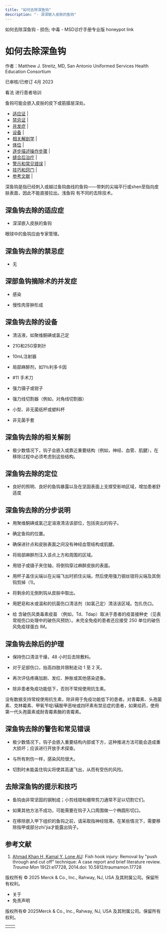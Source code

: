 ```yaml
---
title: "如何去除深鱼钩"
description: "- 深深嵌入皮肤的鱼钩"
---
```


﻿如何去除深鱼钩 \- 损伤; 中毒 \- MSD诊疗手册专业版 honeypot link

# 如何去除深鱼钩

作者：Matthew J. Streitz, MD, San Antonio Uniformed Services Health Education Consortium

已审核/已修订 4月 2023

看法 进行患者培训

鱼钩可能会嵌入皮肤的皮下或筋膜层深处。

- [适应证](#适应证_v49768631_zh) \|
- [禁忌证](#禁忌证_v49768637_zh) \|
- [并发症](#并发症_v49768642_zh) \|
- [设备](#设备_v49768649_zh) \|
- [相关解剖学](#相关解剖学_v49768670_zh) \|
- [体位](#体位_v49768675_zh) \|
- [逐步描述操作步骤](#逐步描述操作步骤_v49768680_zh) \|
- [缝合后治疗](#缝合后治疗_v49768704_zh) \|
- [警示和常见错误](#警示和常见错误_v49768716_zh) \|
- [技巧和窍门](#技巧和窍门_v49768725_zh) \|
- [参考文献](#参考文献_v49768734_zh) \|

深鱼钩是指已经刺入或越过鱼钩曲线的鱼钩——带刺的尖端平行或shen至指向皮肤表面，因此不能直接拉出。浅鱼钩 有不同的去除技术。

## 深鱼钩去除的适应症

- 深深嵌入皮肤的鱼钩


眼球中的鱼钩应由专家管理。

## 深鱼钩去除的禁忌症

- 无


## 深部鱼钩摘除术的并发症

- 感染

- 慢性肉芽肿形成


## 深鱼钩去除的设备

- 清洁液，如聚维酮碘或氯己定

- 21G和25G穿刺针

- 10mL注射器

- 局部麻醉剂，如1％利多卡因

- #11 手术刀

- 强力镊子或钳子

- 强力线切割器（例如，对角线切割器）

- 小型、非无菌纸杯或塑料杯

- 非无菌手套


## 深鱼钩去除的相关解剖

- 极少数情况下，钩子会嵌入或靠近重要结构（例如，神经、血管、肌腱），在移除过程中必须考虑到这些结构。


## 深鱼钩去除的定位

- 良好的照明、良好的鱼钩暴露以及在坚固表面上支撑受影响区域，增加患者舒适度


## 深鱼钩去除的分步说明

- 用聚维酮碘或氯己定溶液清洁该部位，包括突出的钩子。

- 确定鱼钩的位置。

- 确保进针点和皮肤表面之间没有神经血管结构或肌腱。

- 将局部麻醉剂注入该点上方和周围的区域。

- 用钳子或镊子夹住轴，将倒钩穿过麻醉皮肤的表面。

- 用杯子盖住尖端以在尖端飞出时抓住尖端，然后使用强力钢丝钳将尖端及其倒钩剪掉（1)。

- 将剩余的无倒刺钩从皮肤中取出。

- 用肥皂和水或温和的抗菌伤口清洁剂（如氯己定）清洁该区域。包扎伤口。

- 给 含破伤风类毒素疫苗 （例如，Td、Tdap）取决于患者的疫苗接种史（见表常规伤口处理中的破伤风预防）。未完全免疫的患者还应接受 250 单位的破伤风免疫球蛋白 IM。


## 深鱼钩去除后的护理

- 保持伤口清洁干燥，48 小时后去除敷料。

- 对于足部伤口，抬高四肢并限制走动 1 至 2 天。

- 再次评估疼痛加剧、发红、肿胀或其他感染迹象。

- 除非患者免疫功能低下，否则不常规使用抗生素。


没有数据支持常规使用抗生素，除非用于免疫功能低下的患者。对青霉素、头孢菌素、克林霉素、甲氧苄啶/磺胺甲恶唑或四环素有禁忌症的患者，如果给药，使用第一代头孢菌素或耐青霉素酶的青霉素。

## 深鱼钩去除的警告和常见错误

- 极少数情况下，钩子会嵌入重要结构内部或下方，这种推进方法可能会造成重大损坏；应该进行开放手术探查。

- 与所有刺伤一样，感染风险很大。

- 切割时未能盖住钩尖将使其高速飞出，从而有受伤的风险。


## 去除深鱼钩的提示和技巧

- 鱼钩由非常坚固的钢制成；小剪线钳和绷带剪刀通常不足以切割它们。

- 如果其他方法不成功，可能需要在钩子入口周围做一个椭圆形切口。

- 在移除嵌入甲下组织的鱼钩之前，请采取指神经阻滞。在某些情况下，需要移除指甲或部分zhi'jia才能露出钩子。


## 参考文献

1. [Ahmad Khan H, Kamal Y, Lone AU](https://www.ncbi.nlm.nih.gov/pmc/articles/pmid/25032153/): Fish hook injury: Removal by "push through and cut off" technique: A case report and brief literature review. _Trauma Mon_ 19(2):e17728, 2014.doi: 10.5812/traumamon.17728



版权所有 © 2025
Merck & Co., Inc., Rahway, NJ, USA 及其附属公司。保留所有权利。

- 关于
- 免责声明

版权所有© 2025Merck & Co., Inc., Rahway, NJ, USA 及其附属公司。保留所有权利。

|     |     |
| --- | --- |
|  |  |